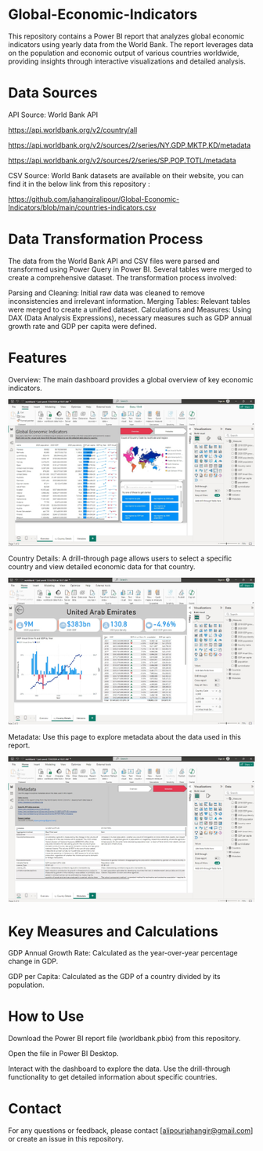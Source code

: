 # Global-Economic-Indicators
This repository contains a Power BI report that analyzes global economic indicators using yearly data from the World Bank. The report leverages data on the population and economic output of various countries worldwide, providing insights through interactive visualizations and detailed analysis.

# Data Sources
API Source: World Bank API

https://api.worldbank.org/v2/country/all

https://api.worldbank.org/v2/sources/2/series/NY.GDP.MKTP.KD/metadata

https://api.worldbank.org/v2/sources/2/series/SP.POP.TOTL/metadata

CSV Source: World Bank datasets are available on their website, you can find it in the below link from this repository :

https://github.com/jahangiralipour/Global-Economic-Indicators/blob/main/countries-indicators.csv

# Data Transformation Process
The data from the World Bank API and CSV files were parsed and transformed using Power Query in Power BI. Several tables were merged to create a comprehensive dataset. The transformation process involved:

Parsing and Cleaning: Initial raw data was cleaned to remove inconsistencies and irrelevant information.
Merging Tables: Relevant tables were merged to create a unified dataset.
Calculations and Measures: Using DAX (Data Analysis Expressions), necessary measures such as GDP annual growth rate and GDP per capita were defined.

# Features
Overview: The main dashboard provides a global overview of key economic indicators.

![Dashboard Screenshot 1](https://github.com/jahangiralipour/Global-Economic-Indicators/blob/main/images/overview%20worldbank.jpg)

Country Details: A drill-through page allows users to select a specific country and view detailed economic data for that country.

![Dashboard Screenshot 2](https://github.com/jahangiralipour/Global-Economic-Indicators/blob/main/images/Drill%20through%20worldbank.jpg)

Metadata: Use this page to explore metadata about the data used in this report.

![Dashboard Screenshot 3](https://github.com/jahangiralipour/Global-Economic-Indicators/blob/main/images/metadata%20worldbank.jpg)



# Key Measures and Calculations
GDP Annual Growth Rate: Calculated as the year-over-year percentage change in GDP.

GDP per Capita: Calculated as the GDP of a country divided by its population.


# How to Use
Download the Power BI report file (worldbank.pbix) from this repository.

Open the file in Power BI Desktop.

Interact with the dashboard to explore the data. Use the drill-through functionality to get detailed information about specific countries.

# Contact

For any questions or feedback, please contact [alipourjahangir@gmail.com] or create an issue in this repository.
